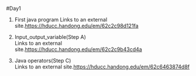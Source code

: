 #Day1

1. First java program
	Links to an external site.https://hducc.handong.edu/em/62c2c98d121fa

2. Input_output_variable(Step A)	
    	Links to an external site.https://hducc.handong.edu/em/62c2c9b43cd4a

3. Java operators(Step C)	
    	Links to an external site.https://hducc.handong.edu/em/62c6463874d8f

